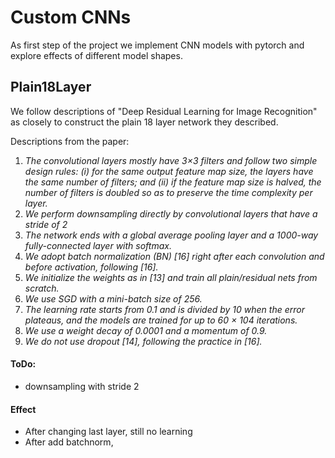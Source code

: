 # Custom CNNs
As first step of the project we implement CNN models with pytorch and explore effects of different model shapes.

## Plain18Layer
We follow descriptions of "Deep Residual Learning for Image Recognition" as closely to construct the plain 18 layer
network they described.

Descriptions from the paper:
1. _The convolutional layers mostly have 3×3 filters and
   follow two simple design rules: (i) for the same output
   feature map size, the layers have the same number of filters; and (ii) if the feature map size is halved, the number 
of filters is doubled so as to preserve the time complexity per layer._
2. _We perform downsampling directly by
   convolutional layers that have a stride of 2_
3. _The network
   ends with a global average pooling layer and a 1000-way
   fully-connected layer with softmax._
4. _We adopt batch
   normalization (BN) [16] right after each convolution and
   before activation, following [16]._
5. _We initialize the weights
   as in [13] and train all plain/residual nets from scratch._
6. _We use SGD with a mini-batch size of 256._
7. _The learning rate
   starts from 0.1 and is divided by 10 when the error plateaus,
   and the models are trained for up to 60 × 104
   iterations._
8. _We use a weight decay of 0.0001 and a momentum of 0.9._
9. _We do not use dropout [14], following the practice in [16]._

#### ToDo:
- downsampling with stride 2

#### Effect
- After changing last layer, still no learning
- After add batchnorm, 